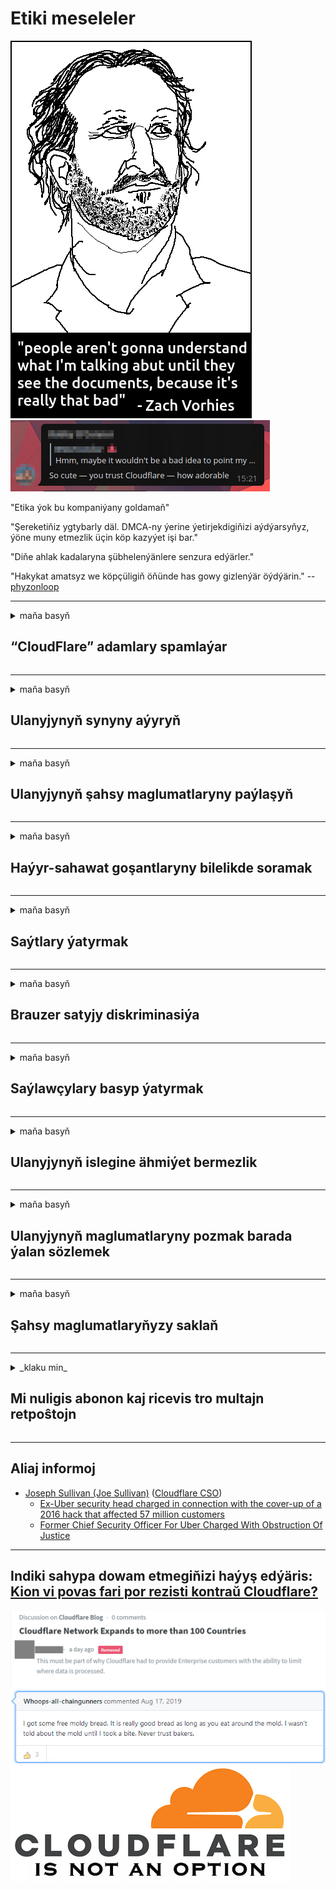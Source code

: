 # Etiki meseleler

![](../image/itsreallythatbad.jpg)
![](../image/telegram/c81238387627b4bfd3dcd60f56d41626.jpg)

"Etika ýok bu kompaniýany goldamaň"

"Şereketiňiz ygtybarly däl. DMCA-ny ýerine ýetirjekdigiňizi aýdýarsyňyz, ýöne muny etmezlik üçin köp kazyýet işi bar."

"Diňe ahlak kadalaryna şübhelenýänlere senzura edýärler."

"Hakykat amatsyz we köpçüligiň öňünde has gowy gizlenýär öýdýärin."  -- [phyzonloop](https://twitter.com/phyzonloop)


---


<details>
<summary>maňa basyň

## “CloudFlare” adamlary spamlaýar
</summary>


“Cloudflare” “Cloudflare” däl ulanyjylara spam hatlaryny iberýär.

- Diňe saýlan abonentlere e-poçta iberiň
- Ulanyjy "bes et" diýende, e-poçta ibermegi bes ediň

Bu ýönekeý. Emma “Cloudflare” gyzyklanmaýar.
“Cloudflare” öz hyzmatyny ulanmak ähli spamerleri ýa-da hüjümçileri duruzyp biljekdigini aýtdy.
“Cloudflare” -ni işjeňleşdirmän nädip “Cloudflare” -ni duruzyp bileris?


| 🖼 | 🖼 |
| --- | --- |
| ![](../image/cfspam01.jpg) | ![](../image/cfspam03.jpg) |
| ![](../image/cfspam02.jpg) | ![](../image/cfspambrittany.jpg)<br>![](../image/cfspamtwtr.jpg) |

</details>

---

<details>
<summary>maňa basyň

## Ulanyjynyň synyny aýyryň
</summary>


“Cloudflare” senzura negatiw synlar.
“Cloudflare” -e garşy teksti Twitterde ýerleşdirseňiz, “Cloudflare” -iň işgärinden “, ok, bu däl” habary bilen jogap alyp bilersiňiz.
Islendik syn sahypasynda negatiw syn goýsaňyz, senzura etmäge synanyşarlar.


| 🖼 | 🖼 |
| --- | --- |
| ![](../image/cfcenrev_01.jpg)<br>![](../image/cfcenrev_02.jpg) | ![](../image/cfcenrev_03.jpg) |

</details>

---

<details>
<summary>maňa basyň

## Ulanyjynyň şahsy maglumatlaryny paýlaşyň
</summary>


“Cloudflare” -de uly yzarlama meselesi bar.
“Cloudflare” ýerleşdirilen saýtlardan zeýrenýänleriň şahsy maglumatlaryny paýlaşýar.
Käwagt hakyky şahsyýetiňizi bermegiňizi soraýarlar.
Azar bermek, hüjüm etmek, aldamak ýa-da öldürmek islemeýän bolsaňyz, “Cloudflared” web sahypalaryndan daşda durmagyňyz has gowudyr.


| 🖼 | 🖼 |
| --- | --- |
| ![](../image/cfdox_what.jpg) | ![](../image/cfdox_swat.jpg) |
| ![](../image/cfdox_kill.jpg) | ![](../image/cfdox_threat.jpg) |
| ![](../image/cfdox_dox.jpg) | ![](../image/cfdox_ex1.jpg) |
| ![](../image/cfabuseform.jpg) | ![](../image/cfdox_ex2.jpg) |

</details>

---

<details>
<summary>maňa basyň

## Haýyr-sahawat goşantlaryny bilelikde soramak
</summary>


“CloudFlare” haýyr-sahawat goşantlaryny soraýar.
Amerikan korporasiýasynyň oňat sebäpleri bolan telekeçilik däl guramalar bilen birlikde haýyr-sahawat soramagy gaty gorkunçdyr.
Adamlary petiklemek ýa-da başga adamlaryň wagtyny ýitirmek isleseňiz, “Cloudflare” -iň işgärleri üçin käbir pizzalary sargyt edip bilersiňiz.


![](../image/cfdonate.jpg)

</details>

---

<details>
<summary>maňa basyň

## Saýtlary ýatyrmak
</summary>


Sahypaňyz birden ýykylsa näme ederdiňiz?
“Cloudflare” ulanyjynyň konfigurasiýasyny pozýar ýa-da hiç hili duýduryş bermezden hyzmaty duruzýar.
Has gowy üpjün ediji tapmagyňyzy maslahat berýäris.

![](../image/cftmnt.jpg)

</details>

---

<details>
<summary>maňa basyň

## Brauzer satyjy diskriminasiýa
</summary>


“CloudFlare”, “Tor” -da brauzer däl ulanyjylara duşmançylykly çemeleşmek bilen, “Firefox” -y ulanýanlara artykmaçlyk berýär.
Mugt däl javascript-i ýerine ýetirmekden ýüz öwürýän tor ulanyjylary hem duşmançylykly çemeleşýärler.
Bu elýeterlilik deňsizligi, tor bitaraplygyndan hyýanatçylykly peýdalanmak we ygtyýarlykdan hyýanatçylykly peýdalanmak.

![](../image/browdifftbcx.gif)

- Çepden: Tor brauzeri, sagda: Chrome. Birmeňzeş IP adresi.

![](../image/browserdiff.jpg)

- Çepden: Tor brauzeri Javascript ýapyk, Cookie açyk
- Sagda: Chrome Javascript açyk, gutapjyk ýapyk

![](../image/cfsiryoublocked.jpg)

- Tor (Clearnet IP) bolmasa QuteBrowser (kiçi brauzer)

| ***Brauzer*** | ***Bejergi*** |
| --- | --- |
| Tor Browser (Javascript açyk) | girmäge rugsat berilýär |
| Firefox (Javascript açyk) | giriş peseldi |
| Chromium (Javascript açyk) | giriş peseldi |
| Chromium or Firefox (Javascript ýapyk) | Giriş gadaganlandy |
| Chromium or Firefox (Gutapjyk ýapyk) | Giriş gadaganlandy |
| QuteBrowser | Giriş gadaganlandy |
| lynx | Giriş gadaganlandy |
| w3m | Giriş gadaganlandy |
| wget | Giriş gadaganlandy |


Ansat kynçylygy çözmek üçin näme üçin Audio düwmesini ulanmaly däl?

Hawa, ses düwmesi bar, ýöne Toruň üstünde hemişe işlemeýär.
Bu habary basanyňyzda alarsyňyz:

```
Soňrak synanyşyň
Kompýuteriňiz ýa-da toruňyz awtomatiki talaplary iberip biler.
Ulanyjylarymyzy goramak üçin häzir haýyşyňyzy işläp bilmeris.
Has giňişleýin maglumat üçin kömek sahypamyza giriň
```

</details>

---

<details>
<summary>maňa basyň

## Saýlawçylary basyp ýatyrmak
</summary>


ABŞ-nyň ştatlarynda saýlawçylar ahyrky netijede ýaşaýan ýerindäki döwlet sekretarynyň web sahypasy arkaly ses bermek üçin hasaba alynýarlar.
Respublikanlaryň gözegçiligindäki döwlet sekretary edaralary, “Cloudflare” arkaly döwlet sekretarynyň web sahypasyna proksi bermek arkaly saýlawçylary basyp ýatyrmak bilen meşgullanýar.
“Cloudflare” -iň Tor ulanyjylaryna duşmançylykly çemeleşmegi, MITM-iň merkezleşdirilen global gözegçilik nokady hökmünde pozisiýasy we zyýanly roly, geljekki saýlawçylary hasaba alynmak islemeýär.
Hususan-da liberallar şahsy durmuşyň eldegrilmesizligini kabul edýärler.
Saýlawçylary hasaba alyş blankalary, saýlawçynyň syýasy nukdaýnazary, şahsy fiziki salgysy, sosial üpjünçilik belgisi we doglan senesi barada möhüm maglumatlary ýygnaýar.
Ştatlaryň köpüsi bu maglumatlaryň diňe bir bölegini köpçülige elýeterli edýär, ýöne “Cloudflare” kimdir biri ses bermek üçin hasaba alnanda şol maglumatlaryň hemmesini görýär.

Kagyzlaryň hasaba alynmagy “Cloudflare” -den geçmeýär, sebäbi maglumatlary girizmek üçin döwlet sekretarynyň işgärleri “Cloudflare” web sahypasyny ulanar.

| 🖼 | 🖼 |
| --- | --- |
| ![](../image/cfvotm_01.jpg) | ![](../image/cfvotm_02.jpg) |

- Change.org ses ýygnamak we çäre görmek üçin meşhur web sahypasydyr.
“hemme ýerdäki adamlar kampaniýalara başlaýarlar, goldawçylary ýygnaýarlar we çözgüt tapmak üçin karar berýänler bilen işleşýärler.”
Gynansagam, “Cloudflare” -niň agressiw süzgüji sebäpli köp adam Change.org-a asla seredip bilmeýär.
Olara haýyşnama gol çekmek gadagan edilýär, şeýlelik bilen olary demokratik prosesden çykarýarlar.
“OpenPetition” ýaly bulutly däl platformany ulanmak meseläni çözmäge kömek edýär.

| 🖼 | 🖼 |
| --- | --- |
| ![](../image/changeorgasn.jpg) | ![](../image/changeorgtor.jpg) |

- “Cloudflare” -niň “Afiny taslamasy” döwlet we ýerli saýlaw web sahypalaryna mugt kärhana derejesinde gorag hödürleýär.
"Saýlawçylary saýlaw maglumatlaryna we saýlawçylary bellige alyp bilerler" diýdiler, ýöne bu ýalan, sebäbi köp adam sahypa asla seredip bilmeýär.

</details>

---

<details>
<summary>maňa basyň

## Ulanyjynyň islegine ähmiýet bermezlik
</summary>


Bir zady ret etseňiz, bu hakda e-poçta almajakdygyňyza garaşýarsyňyz.
“Cloudflare” ulanyjynyň islegini äsgermezlik edýär we müşderiniň razylygy bolmazdan üçünji tarap korporasiýalary bilen maglumatlary paýlaşýar.
Mugt meýilnamasyny ulanýan bolsaňyz, käwagt abuna ýazylmagyny haýyş edip size e-poçta iberýärler.

![](../image/cfviopl_tp.jpg)

</details>

---

<details>
<summary>maňa basyň

## Ulanyjynyň maglumatlaryny pozmak barada ýalan sözlemek
</summary>


Öňki “cloudflare” müşderisiniň blogyna görä, “Cloudflare” hasaplary pozmak barada ýalan sözleýär.
Häzirki wagtda hasaby ýapanyňyzdan ýa-da aýyranyňyzdan soň köp kompaniýalar maglumatlaryňyzy saklaýarlar.
Gowy kompaniýalaryň köpüsi bu barada gizlinlik ýörelgelerinde ýatlaýarlar.
Bulut? No.ok.

```
2019-08-05 CloudFlare hasabymy aýyrjakdyklaryny tassyklady.
2019-10-02 CloudFlare-den "men müşderi bolanym üçin" e-poçta aldym
```

“Cloudflare” “aýyrmak” sözi hakda bilmeýärdi.
Eger hakykatdanam aýyrylan bolsa, näme üçin bu öňki müşderi e-poçta aldy?
Şeýle hem, “Cloudflare” -niň gizlinlik ýörelgesinde bu barada agzalmaýandygyny aýtdy.

```
Täze gizlinlik syýasaty, bir ýyllap maglumatlary saklamak barada hiç zat aýtmaýar.
```

![](../image/cfviopl_notdel.jpg)

Gizlinlik syýasaty LIE bolsa, “Cloudflare” nädip ynanyp bilersiňiz?

</details>

---

<details>
<summary>maňa basyň

## Şahsy maglumatlaryňyzy saklaň
</summary>


“Cloudflare” hasabyny pozmak gaty kyn.

```
"Hasap" kategoriýasyny ulanyp, goldaw biletini iberiň,
we habar bölüminde hasabyň öçürilmegini haýyş ediň.
Öçürilmegini talap etmezden ozal hasabyňyzda domen ýa-da kredit kartoçkalary bolmaly däldir.
```

Bu tassyklama e-poçta alarsyňyz.

![](../image/cf_deleteandkeep.jpg)

"Öçürmek haýyşyňyzy gaýtadan işläp başladyk" ýöne "Şahsy maglumatlaryňyzy saklamagy dowam etdireris".

Muňa "ynanyp" bilersiňizmi?

</details>

---

<details>
<summary>_klaku min_

## Mi nuligis abonon kaj ricevis tro multajn retpoŝtojn
</summary>


La uzanto nuligis sian 'Cloudflare stream' abonon kaj li ricevas retpoŝtajn memorigilojn ĉiutage por rememorigi lin pri nuligita abono.
Ne estas malaprobita butono. Kiel vi ĉesas ĉi tiun frenezon?

![](../image/barrageemailcancelsubscription.jpg)

Cloudflare diris al ĉi tiu uzanto kontakti subtenteamo kaj peti ĉiujn viajn enhavojn forigi.

- [t](https://web.archive.org/web/20210412165334/https://twitter.com/JohnHaldson/status/1381651569247088650)

</details>

---

## Aliaj informoj

- [Joseph Sullivan (Joe Sullivan)](../cloudflare_inc/cloudflare_members.md) ([Cloudflare CSO](https://twitter.com/eastdakota/status/1296522269313785862))
  - [Ex-Uber security head charged in connection with the cover-up of a 2016 hack that affected 57 million customers](https://www.businessinsider.com/uber-data-hack-security-head-joe-sullivan-charged-cover-up-2020-8)
  - [Former Chief Security Officer For Uber Charged With Obstruction Of Justice](https://www.justice.gov/usao-ndca/pr/former-chief-security-officer-uber-charged-obstruction-justice)


---

## Indiki sahypa dowam etmegiňizi haýyş edýäris:   [Kion vi povas fari por rezisti kontraŭ Cloudflare?](tk.action.md)

![](../image/censor_cloudflare_blogcomment.jpg)
![](../image/freemoldybread.jpg)
![](../image/cfisnotanoption.jpg)
